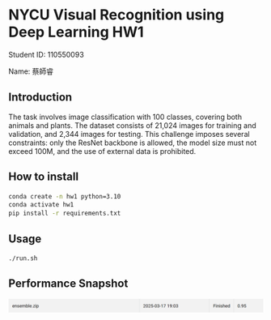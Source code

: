 # NYCU Visual Recognition using Deep Learning HW1

Student ID: 110550093

Name: 蔡師睿

## Introduction

The task involves image classification with 100 classes, covering both animals and plants. The dataset consists of 21,024 images for training and validation, and 2,344 images for testing. This challenge imposes several constraints: only the ResNet backbone is allowed, the model size must not exceed 100M, and the use of external data is prohibited.

## How to install

```bash
conda create -n hw1 python=3.10
conda activate hw1
pip install -r requirements.txt
```

## Usage

```bash
./run.sh
```

## Performance Snapshot

![image](./assets/score.png)
